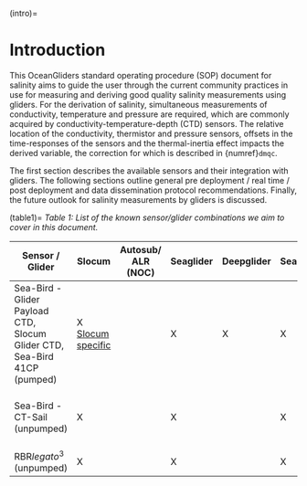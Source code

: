 (intro)=
# Introduction

This OceanGliders standard operating procedure (SOP) document for salinity aims to guide the user through the current community practices in use for measuring and deriving good quality salinity measurements using gliders. For the derivation of salinity, simultaneous measurements of conductivity, temperature and pressure are required, which are commonly acquired by conductivity-temperature-depth (CTD) sensors. The relative location of the conductivity, thermistor and pressure sensors, offsets in the time-responses of the sensors and the thermal-inertia effect impacts the derived variable, the correction for which is described in {numref}`dmqc`. 

The first section describes the available sensors and their integration with gliders. The following sections outline general pre deployment / real time / post deployment and data dissemination protocol recommendations. Finally, the future outlook for salinity measurements by gliders is discussed. 

(table1)=
*Table 1: List of the known sensor/glider combinations we aim to cover in this document.*

| Sensor / Glider  |  Slocum |  Autosub/ ALR (NOC) |  Seaglider | Deepglider  |  SeaExplorer |  Spray |  AMT Petrel |  Information |
|---|---|---|---|---|---|---|---|---|
| Sea-Bird - Glider Payload CTD, Slocum Glider CTD, Sea-Bird 41CP (pumped) | X [Slocum specific](https://www.seabird.com/slocum-glider-ctd/product?id=60762467713)|   | X | X | X | X [Spray Specific](https://www.seabird.com/sbe-41-argo-ctd/product?id=54627907875) |   | [Link](https://www.seabird.com/glider-payload-ctd-gpctd/product?id=60762467712#) |
| Sea-Bird - CT-Sail  (unpumped) | X |   | X |   | X |   |    | CT-Sail (provided by Sea-Bird on request) |
| RBR*legato*<sup>3</sup> (unpumped) | X |   | X |   | X |   | X | [Link](https://rbr-global.com/products/oem/rbrlegato) |
